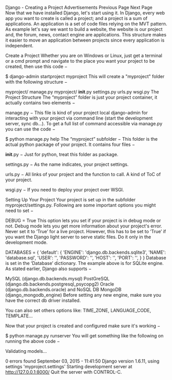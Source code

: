 

Django - Creating a Project
Advertisements
 Previous Page Next Page  
Now that we have installed Django, let's start using it. In Django, every web app you want to create is called a project; and a project is a sum of applications. An application is a set of code files relying on the MVT pattern. As example let's say we want to build a website, the website is our project and, the forum, news, contact engine are applications. This structure makes it easier to move an application between projects since every application is independent.

Create a Project
Whether you are on Windows or Linux, just get a terminal or a cmd prompt and navigate to the place you want your project to be created, then use this code −

$ django-admin startproject myproject
This will create a "myproject" folder with the following structure −

myproject/
   manage.py
   myproject/
      __init__.py
      settings.py
      urls.py
      wsgi.py
The Project Structure
The “myproject” folder is just your project container, it actually contains two elements −

manage.py − This file is kind of your project local django-admin for interacting with your project via command line (start the development server, sync db...). To get a full list of command accessible via manage.py you can use the code −

$ python manage.py help
The “myproject” subfolder − This folder is the actual python package of your project. It contains four files −

__init__.py − Just for python, treat this folder as package.

settings.py − As the name indicates, your project settings.

urls.py − All links of your project and the function to call. A kind of ToC of your project.

wsgi.py − If you need to deploy your project over WSGI.

Setting Up Your Project
Your project is set up in the subfolder myproject/settings.py. Following are some important options you might need to set −

DEBUG = True
This option lets you set if your project is in debug mode or not. Debug mode lets you get more information about your project's error. Never set it to ‘True’ for a live project. However, this has to be set to ‘True’ if you want the Django light server to serve static files. Do it only in the development mode.

DATABASES = {
   'default': {
      'ENGINE': 'django.db.backends.sqlite3',
      'NAME': 'database.sql',
      'USER': '',
      'PASSWORD': '',
      'HOST': '',
      'PORT': '',
   }
}
Database is set in the ‘Database’ dictionary. The example above is for SQLite engine. As stated earlier, Django also supports −

MySQL (django.db.backends.mysql)
PostGreSQL (django.db.backends.postgresql_psycopg2)
Oracle (django.db.backends.oracle) and NoSQL DB
MongoDB (django_mongodb_engine)
Before setting any new engine, make sure you have the correct db driver installed.

You can also set others options like: TIME_ZONE, LANGUAGE_CODE, TEMPLATE…

Now that your project is created and configured make sure it's working −

$ python manage.py runserver
You will get something like the following on running the above code −

Validating models...

0 errors found
September 03, 2015 - 11:41:50
Django version 1.6.11, using settings 'myproject.settings'
Starting development server at http://127.0.0.1:8000/
Quit the server with CONTROL-C.
